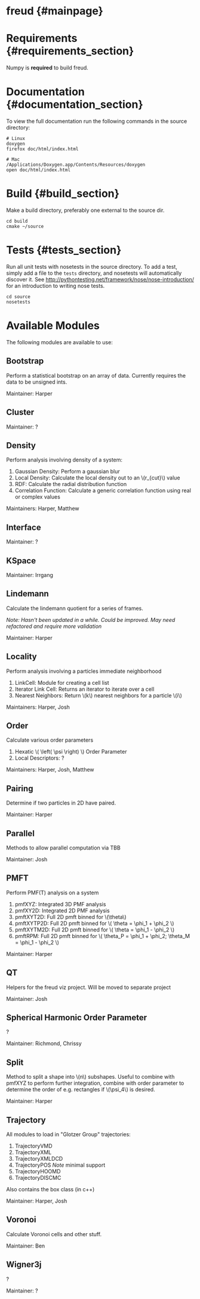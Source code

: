 freud {#mainpage}
===============================================

# Requirements {#requirements_section}

Numpy is **required** to build freud.

# Documentation {#documentation_section}

To view the full documentation run the following commands in the source directory:

~~~
# Linux
doxygen
firefox doc/html/index.html

# Mac
/Applications/Doxygen.app/Contents/Resources/doxygen
open doc/html/index.html
~~~

# Build {#build_section}

Make a build directory, preferably one external to the source dir.

~~~
cd build
cmake ~/source
~~~

# Tests {#tests_section}

Run all unit tests with nosetests in the source directory. To add a test, simply add a file to the `tests` directory,
and nosetests will automatically discover it. See http://pythontesting.net/framework/nose/nose-introduction/ for
an introduction to writing nose tests.

~~~
cd source
nosetests
~~~

# Available Modules #

The following modules are available to use:

## Bootstrap ##

Perform a statistical bootstrap on an array of data. Currently requires the data to be unsigned ints.

Maintainer: Harper

## Cluster ##

Maintainer: ?

## Density ##

Perform analysis involving density of a system:

1. Gaussian Density: Perform a gaussian blur
2. Local Density: Calculate the local density out to an \\(r_{cut}\\) value
3. RDF: Calculate the radial distribution function
4. Correlation Function: Calculate a generic correlation function using real or complex values

Maintainers: Harper, Matthew

## Interface ##

Maintainer: ?

## KSpace ##

Maintainer: Irrgang

## Lindemann ##

Calculate the lindemann quotient for a series of frames.

*Note: Hasn't been updated in a while. Could be improved. May need refactored and require more validation*

Maintainer: Harper

## Locality ##

Perform analysis involving a particles immediate neighborhood

1. LinkCell: Module for creating a cell list
2. Iterator Link Cell: Returns an iterator to iterate over a cell
3. Nearest Neighbors: Return \\(k\\) nearest neighbors for a particle \\(i\\)

Maintainers: Harper, Josh

## Order ##

Calculate various order parameters

1. Hexatic \\( \left( \psi \right) \\) Order Parameter
2. Local Descriptors: ?

Maintainers: Harper, Josh, Matthew

## Pairing ##

Determine if two particles in 2D have paired.

Maintainer: Harper

## Parallel ##

Methods to allow parallel computation via TBB

Maintainer: Josh

## PMFT ##

Perform PMF(T) analysis on a system

1. pmfXYZ: Integrated 3D PMF analysis
2. pmfXY2D: Integrated 2D PMF analysis
3. pmftXYT2D: Full 2D pmft binned for \\(\theta\\)
4. pmftXYTP2D: Full 2D pmft binned for \\( \theta = \phi_1 + \phi_2 \\)
5. pmftXYTM2D: Full 2D pmft binned for \\( \theta = \phi_1 - \phi_2 \\)
6. pmftRPM: Full 2D pmft binned for \\( \theta_P = \phi_1 + \phi_2; \theta_M = \phi_1 - \phi_2 \\)

Maintainer: Harper

## QT ##

Helpers for the freud viz project. Will be moved to separate project

Maintainer: Josh

## Spherical Harmonic Order Parameter ##

?

Maintainer: Richmond, Chrissy

## Split ##

Method to split a shape into \\(n\\) subshapes. Useful to combine with pmfXYZ to perform further integration, combine with order parameter to determine the order of e.g. rectangles if \\(\psi_4\\) is desired.

Maintainer: Harper

## Trajectory ##

All modules to load in "Glotzer Group" trajectories:

1. TrajectoryVMD
2. TrajectoryXML
3. TrajectoryXMLDCD
4. TrajectoryPOS *Note* minimal support
5. TrajectoryHOOMD
6. TrajectoryDISCMC

Also contains the box class (in c++)

Maintainer: Harper, Josh

## Voronoi ##

Calculate Voronoi cells and other stuff.

Maintainer: Ben

## Wigner3j ##

?

Maintainer: ?